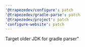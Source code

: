 ```yaml
---
'@trapezedev/configure': patch
'@trapezedev/gradle-parse': patch
'@trapezedev/project': patch
'configure-website': patch
---
```


Target older JDK for gradle parser"
